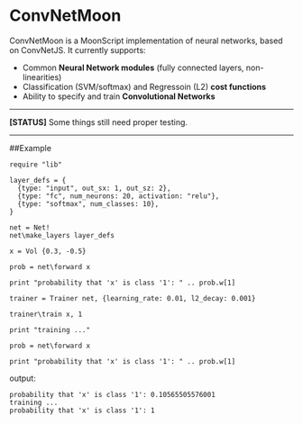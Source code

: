 # ConvNetMoon

ConvNetMoon is a MoonScript implementation of neural networks, based on ConvNetJS. It currently supports:

- Common **Neural Network modules** (fully connected layers, non-linearities)
- Classification (SVM/softmax) and Regressoin (L2) **cost functions**
- Ability to specify and train **Convolutional Networks**

---

**[STATUS]** Some things still need proper testing.

---
##Example

```moonscript
require "lib"

layer_defs = {
  {type: "input", out_sx: 1, out_sz: 2},
  {type: "fc", num_neurons: 20, activation: "relu"},
  {type: "softmax", num_classes: 10},
}

net = Net!
net\make_layers layer_defs

x = Vol {0.3, -0.5}

prob = net\forward x

print "probability that 'x' is class '1': " .. prob.w[1]

trainer = Trainer net, {learning_rate: 0.01, l2_decay: 0.001}

trainer\train x, 1

print "training ..."

prob = net\forward x

print "probability that 'x' is class '1': " .. prob.w[1]
```

output:

```
probability that 'x' is class '1': 0.10565505576001
training ...
probability that 'x' is class '1': 1
```

